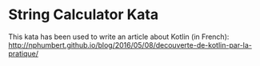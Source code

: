 # String Calculator Kata

This kata has been used to write an article about Kotlin (in French): http://nphumbert.github.io/blog/2016/05/08/decouverte-de-kotlin-par-la-pratique/

